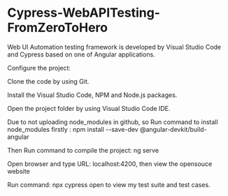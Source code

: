 # Cypress-WebAPITesting-FromZeroToHero
 
Web UI Automation testing framework is developed by Visual Studio Code and Cypress based on one of Angular applications.

Configure the project:

Clone the code by using Git.

Install the Visual Studio Code, NPM and Node.js packages.

Open the project folder by using Visual Studio Code IDE.

Due to not uploading node_modules in github, so Run command to install node_modules firstly : npm install --save-dev @angular-devkit/build-angular

Then Run command to compile the project: ng serve 

Open browser and type URL: localhost:4200, then view the opensouce website

Run command: npx cypress open to view my test suite and test cases.
